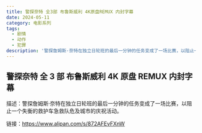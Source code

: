 ```yaml
---
title: 警探奈特 全3部 布鲁斯威利 4K原盘REMUX 内封字幕
date: 2024-05-11
category: 电影系列
tags:
  - 剧情
  - 动作
  - 犯罪
description: '警探詹姆斯·奈特在独立日轮班的最后一分钟的任务变成了一场比赛，以阻止一个失衡的救护车急救队危及城市的庆祝活动。'
---
```


## 警探奈特 全 3 部 布鲁斯威利 4K 原盘 REMUX 内封字幕

描述：警探詹姆斯·奈特在独立日轮班的最后一分钟的任务变成了一场比赛，以阻止一个失衡的救护车急救队危及城市的庆祝活动。

链接：https://www.alipan.com/s/872AFEvFXnW
